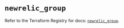 # `newrelic_group`

Refer to the Terraform Registry for docs: [`newrelic_group`](https://registry.terraform.io/providers/newrelic/newrelic/3.42.3/docs/resources/group).
